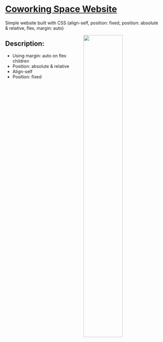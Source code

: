 # [Coworking Space Website](https://frontendella.github.io/Coworking_Space_Website/)
Simple website built with CSS (align-self, position: fixed, position: absolute &amp; relative, flex, margin: auto)

[<img  align="right" width="50%" src="https://user-images.githubusercontent.com/82247833/203200458-f901eafd-f4b0-402e-8581-87de4729b039.jpeg"/>]( https://frontendella.github.io/Coworking_Space_Website/)

## Description: 

* Using margin: auto on flex children
* Position: absolute & relative
* Align-self
* Position: fixed



